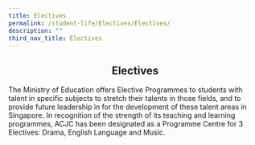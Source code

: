 ```yaml
---
title: Electives
permalink: /student-life/Electives/Electives/
description: ""
third_nav_title: Electives
---
```

## <center> Electives </center>

The Ministry of Education offers Elective Programmes to students with talent in specific subjects to stretch their talents in those fields, and to provide future leadership in for the development of these talent areas in Singapore. In recognition of the strength of its teaching and learning programmes, ACJC has been designated as a Programme Centre for 3 Electives: Drama, English Language and Music.